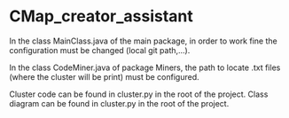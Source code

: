 # CMap_creator_assistant


In the class MainClass.java of the main package, in order to work fine the configuration must be changed (local git path,...).

In the class CodeMiner.java of package Miners, the path to locate .txt files (where the cluster will be print) must be configured.

Cluster code can be found in cluster.py in the root of the project.
Class diagram can be found in cluster.py in the root of the project.

